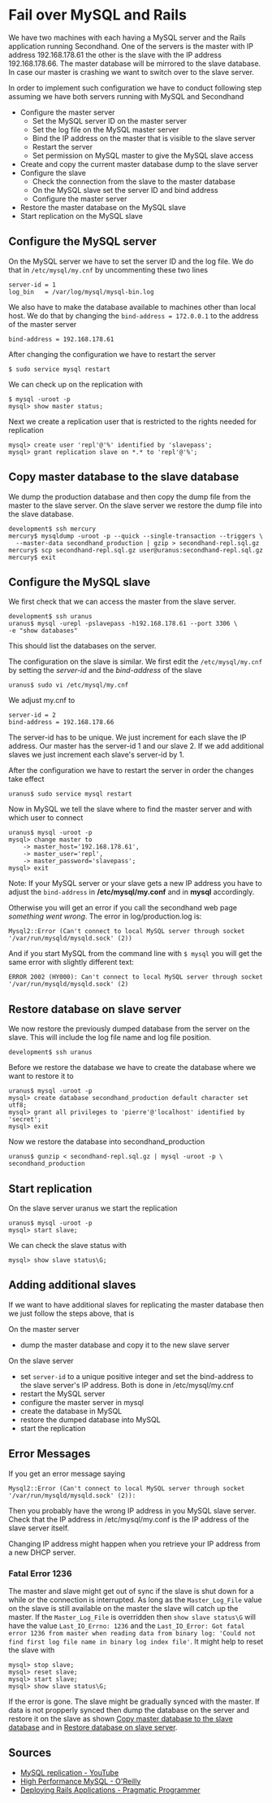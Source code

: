 Fail over MySQL and Rails
========================
We have two machines with each having a MySQL server and the Rails application
running Secondhand. One of the servers is the master with IP address 
192.168.178.61 the other is the slave with the IP address 192.168.178.66. 
The master database will be mirrored to the slave database.
In case our master is crashing we want to switch over to the slave server. 

In order to implement such configuration we have to conduct following step 
assuming we have both servers running with MySQL and Secondhand

* Configure the master server
  * Set the MySQL server ID on the master server
  * Set the log file on the MySQL master server
  * Bind the IP address on the master that is visible to the slave server
  * Restart the server
  * Set permission on MySQL master to give the MySQL slave access
* Create and copy the current master database dump to the slave server
* Configure the slave
  * Check the connection from the slave to the master database
  * On the MySQL slave set the server ID and bind address
  * Configure the master server
* Restore the master database on the MySQL slave
* Start replication on the MySQL slave

Configure the MySQL server
--------------------------
On the MySQL server we have to set the server ID and the log file. We do that
in `/etc/mysql/my.cnf` by uncommenting these two lines

    server-id = 1
    log_bin   = /var/log/mysql/mysql-bin.log

We also have to make the database available to machines other than local host.
We do that by changing the `bind-address = 172.0.0.1` to the address of the
master server

    bind-address = 192.168.178.61

After changing the configuration we have to restart the server

    $ sudo service mysql restart

We can check up on the replication with

    $ mysql -uroot -p
    mysql> show master status;

Next we create a replication user that is restricted to the rights needed for
replication

    mysql> create user 'repl'@'%' identified by 'slavepass';
    mysql> grant replication slave on *.* to 'repl'@'%';

Copy master database to the slave database
------------------------------------------
We dump the production database and then copy the dump file from the master to
the slave server. On the slave server we restore the dump file into the slave
database.

    development$ ssh mercury
    mercury$ mysqldump -uroot -p --quick --single-transaction --triggers \
      --master-data secondhand_production | gzip > secondhand-repl.sql.gz
    mercury$ scp secondhand-repl.sql.gz user@uranus:secondhand-repl.sql.gz
    mercury$ exit

Configure the MySQL slave
-------------------------
We first check that we can access the master from the slave server.

    development$ ssh uranus
    uranus$ mysql -urepl -pslavepass -h192.168.178.61 --port 3306 \
    -e "show databases"

This should list the databases on the server.

The configuration on the slave is similar. We first edit the `/etc/mysql/my.cnf`
by setting the *server-id* and the *bind-address* of the slave

    uranus$ sudo vi /etc/mysql/my.cnf

We adjust my.cnf to

    server-id = 2
    bind-address = 192.168.178.66

The server-id has to be unique. We just increment for each slave the IP address.
Our master has the server-id 1 and our slave 2. If we add additional slaves we
just increment each slave's server-id by 1.

After the configuration we have to restart the server in order the changes take
effect

    uranus$ sudo service mysql restart

Now in MySQL we tell the slave where to find the master server and with which
user to connect

    uranus$ mysql -uroot -p
    mysql> change master to
        -> master_host='192.168.178.61',
        -> master_user='repl',
        -> master_password='slavepass';
    mysql> exit

Note: If your MySQL server or your slave gets a new IP address you have to 
adjust the `bind-address` in **/etc/mysql/my.conf** and in **mysql** 
accordingly.

Otherwise you will get an error if you call the secondhand web page *something went wrong*. 
The error in log/production.log is:

`Mysql2::Error (Can't connect to local MySQL server through socket '/var/run/mysqld/mysqld.sock' (2))`

And if you start MySQL from the command line with `$ mysql` you will get the same error with slightly different text:

`ERROR 2002 (HY000): Can't connect to local MySQL server through socket '/var/run/mysqld/mysqld.sock' (2)`

Restore database on slave server
--------------------------------
We now restore the previously dumped database from the server on the slave. This
will include the log file name and log file position.

    development$ ssh uranus

Before we restore the database we have to create the database where we want to
restore it to

    uranus$ mysql -uroot -p
    mysql> create database secondhand_production default character set utf8;
    mysql> grant all privileges to 'pierre'@'localhost' identified by 'secret';
    mysql> exit

Now we restore the database into secondhand\_production

    uranus$ gunzip < secondhand-repl.sql.gz | mysql -uroot -p \
    secondhand_production

Start replication
-----------------
On the slave server uranus we start the replication

    uranus$ mysql -uroot -p
    mysql> start slave;

We can check the slave status with

    mysql> show slave status\G;

Adding additional slaves
------------------------
If we want to have additional slaves for replicating the master database then we
just follow the steps above, that is

On the master server

* dump the master database and copy it to the new slave server

On the slave server

* set `server-id` to a unique positive integer and set the bind-address to the
  slave server's IP address. Both is done in /etc/mysql/my.cnf 
* restart the MySQL server
* configure the master server in mysql
* create the database in MySQL
* restore the dumped database into MySQL
* start the replication

Error Messages
--------------
If you get an error message saying

    Mysql2::Error (Can't connect to local MySQL server through socket 
    '/var/run/mysqld/mysqld.sock' (2)):

Then you probably have the wrong IP address in you MySQL slave server. Check 
that the IP address in /etc/mysql/my.conf is the IP address of the slave server
itself.

Changing IP address might happen when you retrieve your IP address from a new
DHCP server.

### Fatal Error 1236
The master and slave might get out of sync if the slave is shut down for a
while or the connection is interrupted. As long as the `Master_Log_File` value
on the slave is still available on the master the slave will catch up the
master. If the `Master_Log_File` is overridden then `show slave status\G`
will have the value `Last_IO_Errno: 1236` and the `Last_IO_Error: Got fatal
error 1236 from master when reading data from binary log: 'Could not find first log file name in binary log index file'`. It might help to reset the
slave with 

    mysql> stop slave;
    mysql> reset slave;
    mysql> start slave;
    mysql> show slave status\G;

If the error is gone. The slave might be gradually synced with the master. If
data is not propperly synced then dump the database on the server and restore
it on the slave as shown [Copy master database to the slave database](#copy-master-database-to-the-slave-database) and in [Restore database on slave server](#restore-database-on-slave-server).

Sources
-------
* [MySQL replication - YouTube](https://www.youtube.com/watch?v=JXDuVypcHNA)
* [High Performance MySQL - O'Reilly](http://shop.oreilly.com/product/0636920022343.do)
* [Deploying Rails Applications - Pragmatic Programmer](https://pragprog.com/book/cbdepra/deploying-rails)

